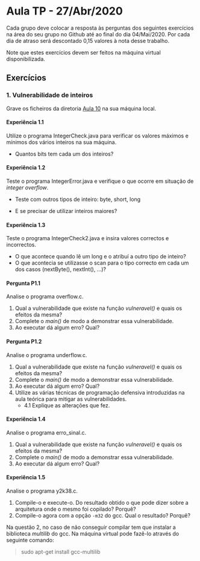 # Aula TP - 27/Abr/2020

Cada grupo deve colocar a resposta às perguntas dos seguintes exercícios na área do seu grupo no Github até ao final do dia 04/Mai/2020. Por cada dia de atraso será descontado 0,15 valores à nota desse trabalho.

Note que estes exercícios devem ser feitos na máquina virtual disponibilizada.



## Exercícios

### 1\. Vulnerabilidade de inteiros


Grave os ficheiros da diretoria [Aula 10](Aula10) na sua máquina local.


#### Experiência 1.1

Utilize o programa IntegerCheck.java para verificar os valores máximos e mínimos dos vários inteiros na sua máquina.

+ Quantos bits tem cada um dos inteiros?


#### Experiência 1.2

Teste o programa IntegerError.java e verifique o que ocorre em situação de _integer overflow_.

+ Teste com outros tipos de inteiro: byte, short, long

+ E se precisar de utilizar inteiros maiores?

#### Experiência 1.3

Teste o programa IntegerCheck2.java e insira valores correctos e incorrectos.

+ O que acontece quando lê um long e o atribuí a outro tipo de inteiro?
+ O que acontecia se utilizasse o scan para o tipo correcto em cada um dos casos (nextByte(), nextInt(), ...)?


#### Pergunta P1.1

Analise o programa overflow.c.

1. Qual a vulnerabilidade que existe na função _vulneravel()_ e quais os efeitos da mesma?
2. Complete o _main()_ de modo a demonstrar essa vulnerabilidade.
3. Ao executar dá algum erro? Qual?

#### Pergunta P1.2

Analise o programa underflow.c.

1. Qual a vulnerabilidade que existe na função _vulneravel()_ e quais os efeitos da mesma?
2. Complete o _main()_ de modo a demonstrar essa vulnerabilidade.
3. Ao executar dá algum erro? Qual?
4. Utilize as várias técnicas de programação defensiva introduzidas na aula teórica para mitigar as vulnerabilidades.
   + 4.1 Explique as alterações que fez.

#### Experiência 1.4

Analise o programa erro_sinal.c.

1. Qual a vulnerabilidade que existe na função _vulneravel()_ e quais os efeitos da mesma?
2. Complete o _main()_ de modo a demonstrar essa vulnerabilidade.
3. Ao executar dá algum erro? Qual?

#### Experiência 1.5

Analise o programa y2k38.c.

1. Compile-o e execute-o. Do resultado obtido o que pode dizer sobre a arquitetura onde o mesmo foi copilado? Porquê?
2. Compile-o agora com a opção `-m32` do gcc. Qual o resultado? Porquê?

Na questão 2, no caso de não conseguir compilar tem que instalar a biblioteca _multilib_ do gcc. Na máquina virtual pode fazê-lo através do seguinte comando:
> sudo apt-get install gcc-multilib
